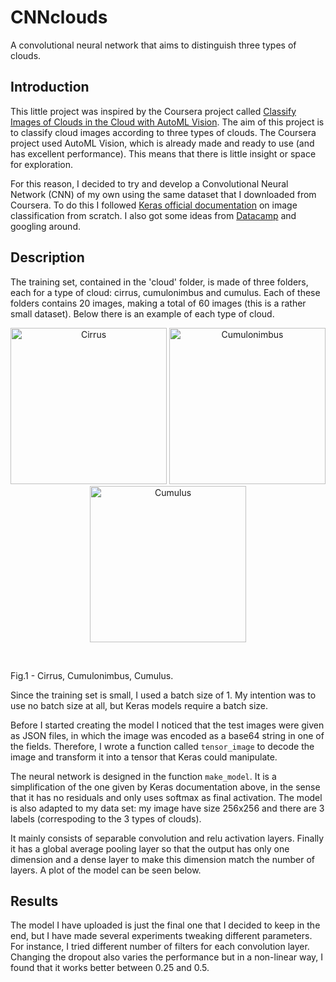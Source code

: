 # CNNclouds
A convolutional neural network that aims to distinguish three types of clouds.

## Introduction

This little project was inspired by the Coursera project called [Classify Images of Clouds in the Cloud with AutoML Vision](https://www.coursera.org/projects/googlecloud-classify-images-of-clouds-in-the-cloud-with-automl-vision-boydv?utm_medium=coursera&utm_source=promo). The aim of this project is to classify cloud images according to three types of clouds. The Coursera project used AutoML Vision, which is already made and ready to use (and has excellent performance). This means that there is little insight or space for exploration.

For this reason, I decided to try and develop a Convolutional Neural Network (CNN) of my own using the same dataset that I downloaded from Coursera. To do this I followed [Keras official documentation](https://keras.io/examples/vision/image_classification_from_scratch/) on image classification from scratch. I also got some ideas from [Datacamp](#https://www.datacamp.com/tutorial/convolutional-neural-networks-python) and googling around.

## Description

The training set, contained in the 'cloud' folder, is made of three folders, each for a type of cloud: cirrus, cumulonimbus and cumulus. Each of these folders contains 20 images, making a total of 60 images (this is a rather small dataset). Below there is an example of each type of cloud.


  <p align = "center">
<img  src="https://user-images.githubusercontent.com/25660622/210348196-90e8d6cb-aac7-44eb-a046-26c8fcc2dd9c.jpg" alt="Cirrus" height = "250" width = "250">  
<img src="https://user-images.githubusercontent.com/25660622/210349163-1e0570a6-f160-44af-9150-618c809cb6b8.jpg" alt="Cumulonimbus" height = "250" width = "250">
  <img src="https://user-images.githubusercontent.com/25660622/210352894-1cefd65e-5520-48f1-9cfb-9911af2a41bb.jpg" alt="Cumulus" height = "250" width = "250">
  </p>
  <br>
  <p>
Fig.1 - Cirrus, Cumulonimbus, Cumulus.</figcaption>
  </p>

  
Since the training set is small, I used a batch size of 1. My intention was to use no batch size at all, but Keras models require a batch size. 

Before I started creating the model I noticed that the test images were given as JSON files, in which the image was encoded as a base64 string in one of the fields. Therefore, I wrote a function called `tensor_image` to decode the image and transform it into a tensor that Keras could manipulate. 

The neural network is designed in the function `make_model`. It is a simplification of the one given by Keras documentation above, in the sense that it has no residuals and only uses softmax as final activation. The model is also adapted to my data set: my image have size 256x256 and there are 3 labels (correspoding to the 3 types of clouds). 

It mainly consists of separable convolution and relu activation layers. Finally it has a global average pooling layer so that the output has only one dimension and a dense layer to make this dimension match the number of layers. A plot of the model can be seen below. 


## Results 

The model I have uploaded is just the final one that I decided to keep in the end, but I have made several experiments tweaking different parameters. For instance, I tried different number of filters for each convolution layer. Changing the dropout also varies the performance but in a non-linear way, I found that it works better between 0.25 and 0.5. 
